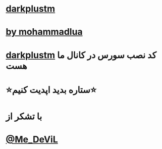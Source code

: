 # [darkplustm](https://telegram.me/darkplustm)
# [by mohammadlua](https://telegram.me/mohammadlua)
# [darkplustm](https://telegram.me/darkplustm) کد نصب سورس در کانال ما هست 
# ⭐️ستاره بدید اپدیت کنیم⭐️
# با تشکر از 
# [@Me_DeViL](https://telegram.me/Me_DeViL)
